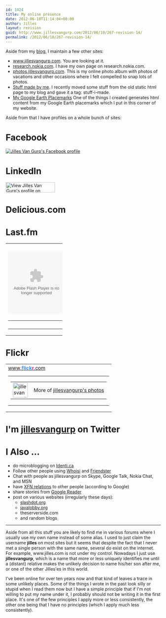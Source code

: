 ```yaml
---
id: 1424
title: My online presence
date: 2012-06-10T11:14:04+00:00
author: Jilles
layout: revision
guid: http://www.jillesvangurp.com/2012/06/10/267-revision-14/
permalink: /2012/06/10/267-revision-14/
---
```

Aside from my <a href="http://blog.jillesvangurp.com">blog</a>, I maintain a few other sites:
<ul>
	<li><a title="My website" rel="me" href="http://www.jillesvangurp.com">www.jillesvangurp.com</a>. You are looking at it.</li>
	<li><a title="My presence on the Nokia Research site" rel="me" href="http://research.nokia.com/people/jilles_van_gurp/index.html">research.nokia.com</a>. I have my own page on research.nokia.com.</li>
	<li><a title="Various photos" href="http://photos.jillesvangurp.com">photos.jillesvangurp.com</a>. This is my online photo album with photos of vacations and other occasions where I felt compelled to snap lots of photos.</li>
	<li><a title="Overview of things I created that you might be able to use" rel="me" href="http://blog.jillesvangurp.com/tag/createdbyjilles/">Stuff made by me</a>. I recently moved some stuff from the old static html page to my blog and gave it a tag: stuff-i-made.</li>
	<li><a title="Exorted Google Earth placemarks" rel="me" href="http://www.jillesvangurp.com/places">My Google Earth Placemarks</a> One of the things I created generates html content from my Google Earth placemarks which I put in this corner of my website.</li>
</ul>
Aside from that I have profiles on a whole bunch of sites:
<h1>Facebook</h1>
<a title="Jilles Van Gurp's Facebook profile" href="http://www.facebook.com/p/Jilles_Van_Gurp/654019881" target="_TOP"><img src="http://badge.facebook.com/badge/654019881.99.769102397.png" border="0" alt="Jilles Van Gurp's Facebook profile" /></a>
<h1>LinkedIn</h1>
<a href="http://www.linkedin.com/in/jillesvangurp"><img src="http://www.linkedin.com/img/webpromo/btn_viewmy_160x33.gif" border="0" alt="View Jilles Van Gurp's profile on LinkedIn" width="160" height="33" /></a>
<h1>Delicious.com</h1>
<script src="http://del.icio.us/feeds/js/networkbadge/jillesvangurp?name;nwcount;fancount;icon" type="text/javascript"></script>
<h1>Last.fm</h1>
<!-- table.lfmWidget20070713122711 td {margin:0 !important;padding:0 !important;border:0 !important;}table.lfmWidget20070713122711 tr.lfmHead a:hover {background:url(http://panther1.last.fm/widgets/images/en/header/chart/recenttracks_regular_blue.png) no-repeat 0 0 !important;}table.lfmWidget20070713122711 tr.lfmEmbed object {float:left;}table.lfmWidget20070713122711 tr.lfmFoot td.lfmConfig a:hover {background:url(http://panther1.last.fm/widgets/images/en/footer/blue.png) no-repeat 0px 0 !important;;}table.lfmWidget20070713122711 tr.lfmFoot td.lfmView a:hover {background:url(http://panther1.last.fm/widgets/images/en/footer/blue.png) no-repeat -85px 0 !important;}table.lfmWidget20070713122711 tr.lfmFoot td.lfmPopup a:hover {background:url(http://panther1.last.fm/widgets/images/en/footer/blue.png) no-repeat -159px 0 !important;} -->
<table class="lfmWidget20070713122711" style="width: 184px;" border="0" cellspacing="0" cellpadding="0">
<tbody>
<tr class="lfmHead">
<td><a style="background: transparent url(http://panther1.last.fm/widgets/images/en/header/chart/recenttracks_regular_blue.png) no-repeat scroll 0pt -20px; overflow: hidden; display: block; height: 20px; width: 184px; text-decoration: none;" title="jillesvangurp: Recently Listened Tracks" href="http://www.last.fm/user/jillesvangurp/" target="_blank"></a></td>
</tr>
<tr class="lfmEmbed">
<td><object classid="clsid:d27cdb6e-ae6d-11cf-96b8-444553540000" width="184" height="199" codebase="http://download.macromedia.com/pub/shockwave/cabs/flash/swflash.cab#version=6,0,40,0"><param name="bgcolor" value="6598cd" /><param name="quality" value="high" /><param name="allowScriptAccess" value="sameDomain" /><param name="FlashVars" value="type=recenttracks&amp;user=jillesvangurp&amp;theme=blue&amp;lang=en" /><param name="src" value="http://panther1.last.fm/widgets/chart/friends_1.swf" /><embed type="application/x-shockwave-flash" width="184" height="199" src="http://panther1.last.fm/widgets/chart/friends_1.swf" flashvars="type=recenttracks&amp;user=jillesvangurp&amp;theme=blue&amp;lang=en" allowscriptaccess="sameDomain" quality="high" bgcolor="6598cd"></embed></object></td>
</tr>
<tr class="lfmFoot">
<td style="background:url(http://panther1.last.fm/widgets/images/footer_bg/blue.png) repeat-x 0 0;text-align:right;">
<table style="width: 184px;" border="0" cellspacing="0" cellpadding="0">
<tbody>
<tr>
<td class="lfmConfig"><a style="background: transparent url(http://panther1.last.fm/widgets/images/en/footer/blue.png) no-repeat scroll 0px -20px; overflow: hidden; display: block; width: 85px; height: 20px; float: right; text-decoration: none;" title="Get your own widget" href="http://www.last.fm/widgets/?widget=chart&amp;colour=blue&amp;chartType=recenttracks&amp;user=jillesvangurp&amp;chartFriends=1&amp;path=&amp;from=code" target="_blank"></a></td>
<td class="lfmView" style="width: 74px;"><a style="background: transparent url(http://panther1.last.fm/widgets/images/en/footer/blue.png) no-repeat scroll -85px -20px; overflow: hidden; display: block; width: 74px; height: 20px; text-decoration: none;" title="View jillesvangurp's profile" href="http://www.last.fm/user/jillesvangurp/" target="_blank"></a></td>
<td class="lfmPopup" style="width: 25px;"><a style="background: transparent url(http://panther1.last.fm/widgets/images/en/footer/blue.png) no-repeat scroll -159px -20px; overflow: hidden; display: block; width: 25px; height: 20px; text-decoration: none;" title="Load this chart in a pop up" onclick="window.open(this.href + '&amp;resize=0','lfm_popup','height=299,width=234,resizable=yes,scrollbars=yes'); return false;" href="http://www.last.fm/widgets/popup/?widget=chart&amp;colour=blue&amp;chartType=recenttracks&amp;user=jillesvangurp&amp;chartFriends=1&amp;path=&amp;from=code&amp;resize=1" target="_blank"></a></td>
</tr>
</tbody></table>
</td>
</tr>
</tbody></table>
<h1>Flickr</h1>
<!-- Start of Flickr Badge --> <!-- #flickr_badge_source_txt {padding:0; font: 11px Arial, Helvetica, Sans serif; color:#666666;} #flickr_badge_icon {display:block !important; margin:0 !important; border: 1px solid rgb(0, 0, 0) !important;} #flickr_icon_td {padding:0 5px 0 0 !important;} .flickr_badge_image {text-align:center !important;} .flickr_badge_image img {border: 1px solid black !important;} #flickr_badge_uber_wrapper {width:150px;} #flickr_www {display:block; text-align:center; padding:0 10px 0 10px !important; font: 11px Arial, Helvetica, Sans serif !important; color:#3993ff !important;} #flickr_badge_uber_wrapper a:hover, #flickr_badge_uber_wrapper a:link, #flickr_badge_uber_wrapper a:active, #flickr_badge_uber_wrapper a:visited {text-decoration:none !important; background:inherit !important;color:#3993ff;} #flickr_badge_wrapper {background-color:#ffffff;border: solid 1px #000000} #flickr_badge_source {padding:0 !important; font: 11px Arial, Helvetica, Sans serif !important; color:#666666 !important;} -->
<table id="flickr_badge_uber_wrapper" border="0" cellspacing="10" cellpadding="0">
<tbody>
<tr>
<td><a id="flickr_www" href="http://www.flickr.com">www.<strong style="color:#3993ff">flick<span style="color: #ff1c92;">r</span></strong>.com</a>
<table id="flickr_badge_wrapper" border="0" cellspacing="10" cellpadding="0"><script src="http://www.flickr.com/badge_code_v2.gne?show_name=1&amp;count=10&amp;display=latest&amp;size=m&amp;layout=v&amp;source=user&amp;user=22572648%40N05" type="text/javascript"></script>
<tbody>
<tr>
<td id="flickr_badge_source" align="center" valign="center">
<table border="0" cellspacing="0" cellpadding="0">
<tbody>
<tr>
<td id="flickr_icon_td" width="10"><a href="http://www.flickr.com/photos/jillesvangurp/"><img id="flickr_badge_icon" src="http://farm3.static.flickr.com/2032/buddyicons/22572648@N05.jpg?1199757674#22572648@N05" alt="jillesvangurp's photos" width="48" height="48" align="left" /></a></td>
<td id="flickr_badge_source_txt">More of <a href="http://www.flickr.com/photos/jillesvangurp/">jillesvangurp's photos</a></td>
</tr>
</tbody></table>
</td>
</tr>
</tbody></table>
</td>
</tr>
</tbody></table>
<!-- End of Flickr Badge -->
<h1>I'm <a href="http://twitter.com/jillesvangurp">jillesvangurp</a> on Twitter</h1>
<script src="http://twitter.com/javascripts/blogger.js" type="text/javascript"></script>
 <script src="http://twitter.com/statuses/user_timeline/jillesvangurp.json?callback=twitterCallback2&amp;count=10" type="text/javascript"></script>
<h1>I Also ...</h1>
<ul>
	<li>do microblogging on <a href="http://identi.ca/jillesvangurp">Identi.ca</a></li>
	<li>Follow other people using <a href="http://whoisi.com/p/4061">Whoisi</a> and <a href="http://friendfeed.com/jillesvangurp">Friendster</a></li>
	<li>Chat with people as jillesvangurp on Skype, Google Talk, Nokia Chat, and MSN</li>
	<li>have <a href="http://www.jillesvangurp.com/2008/02/04/google-social-graph-api/">XFN relations</a> to other people (according to Google)</li>
	<li>share stories from <a href="http://www.google.com/reader/shared/18224876845254110763">Google Reader</a></li>
	<li>post on various websites (irregularly these days):
<ul>
	<li><a href="http://slashdot.org/~jilles/">slashdot.org</a></li>
	<li><a href="http://java.dzone.com/users/jilles">javalobby.org</a></li>
	<li>theserverside.com</li>
	<li>and random blogs</li>
</ul>
</li>
</ul>
<hr />Aside from all this stuff you are likely to find me in various forums where I usually use my own name instead of some alias. I used to just claim the username <strong>jilles </strong>on most sites but it seems that despite the fact that I never met a single person with the same name, several do exist on the internet. For example, www.jilles.com is not under my control. Nowadays I just use <strong>jillesvangurp</strong>, which is a name that more or less uniquely identifies me until a (distant) relative makes the unlikely decision to name his/her son after me, or one of the other Jilles'es in this world.

I've been online for over ten years now and that kind of leaves a trace in some unlikely places. Some of the things I wrote in the past look silly or stupid when I read them now but I have a simple principle that if I'm not willing to put my name under it, I probably should not be writing it in the first place. It's one of the few principles I apply more or less consistently, the other one being that I have no principles (which I apply much less consistently).